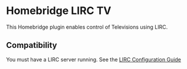 # Homebridge LIRC TV

This Homebridge plugin enables control of Televisions using LIRC.

## Compatibility

You must have a LIRC server running. See the [LIRC Configuration Guide](https://www.lirc.org/html/configuration-guide.html)